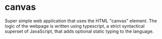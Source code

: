 # canvas
Super simple web application that uses the HTML "canvas" element. The logic of the webpage is written using typescript, a strict syntactical superset of JavaScript, that adds optional static typing to the language. 
